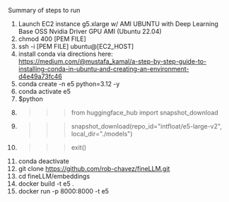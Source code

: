 Summary of steps to run

1. Launch EC2 instance g5.xlarge w/ AMI UBUNTU with Deep Learning Base OSS Nvidia Driver GPU AMI (Ubuntu 22.04)
2. chmod 400 [PEM FILE]
3. ssh -i [PEM FILE] ubuntu@[EC2_HOST]
4. install conda via directions here: https://medium.com/@mustafa_kamal/a-step-by-step-guide-to-installing-conda-in-ubuntu-and-creating-an-environment-d4e49a73fc46
5. conda create -n e5 python=3.12 -y
6. conda activate e5
7. $python
8. >>> from huggingface_hub import snapshot_download 
9. >>> snapshot_download(repo_id="intfloat/e5-large-v2", local_dir="./models")
10. >>> exit()
11. conda deactivate
12. git clone https://github.com/rob-chavez/fineLLM.git
13. cd fineLLM/embeddings
14. docker build -t e5 .
15. docker run -p 8000:8000 -t e5